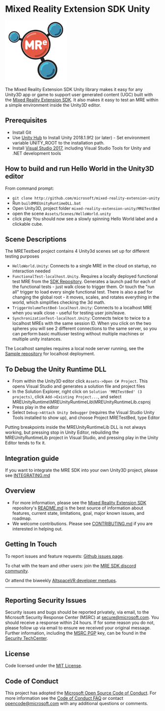 # Mixed Reality Extension SDK Unity

<img width='200' height='200' 
src='https://github.com/Microsoft/mixed-reality-extension-sdk/blob/master/branding/MRe-RGB.png'/>

The Mixed Reality Extension SDK Unity library makes it easy for any Unity3D app or game to support user generated content (UGC) built with the [Mixed Reality Extension SDK](
https://github.com/Microsoft/mixed-reality-extension-sdk). It also makes it easy to test an MRE within a simple environment inside the Unity3D editor.


## Prerequisites
* Install Git
* Use [Unity Hub](https://store.unity.com/) to Install Unity 2018.1.9f2 (or later) - Set environment variable UNITY_ROOT to the installation path.
* Install [Visual Studio 2017](https://visualstudio.microsoft.com/downloads/), including Visual Studio Tools for Unity and .NET development tools


## How to build and run Hello World in the Unity3D editor
From command prompt:
* `git clone http://github.com/microsoft/mixed-reality-extension-unity`
* Run `buildMREUnityRuntimeDLL.bat`
* Open Unity3D, project folder `mixed-reality-extension-unity/MRETestBed`
* open the scene `Assets/Scenes/HelloWorld.unity`
* click play
You should now see a slowly spinning Hello World label and a clickable cube.


## Scene Descriptions
The MRETestbed project contains 4 Unity3d scenes set up for different testing purposes
* `HelloWorld.Unity`: Connects to a single MRE in the cloud on startup, no interaction needed
* `FunctionalTest-localhost.Unity`. Requires a locally deployed functional test MRE from the [SDK Repository](https://github.com/Microsoft/mixed-reality-extension-sdk#How-to-Build-and-Deploy-the-SDK-functional-tests). Generates a launch pad for each of the functional tests - just walk close to trigger them. Or touch the "run all" trigger to load every single functional test. There is also a pad for changing the global root - it moves, scales, and rotates everything in the world, which simplifies checking the 3d math.
* `TriggerVolumeTestBed-localhost.Unity`: Connects to a localhost MRE when you walk close - useful for testing user join/leave.
* `SynchronizationTest-localhost.Unity`: Connects twice to twice to a localhost MREs with the same session ID. When you click on the two spheres you will see 2 different connections to the same server, so you can perform basic multiuser testing without multiple machines or multiple unity instances.

The Localhost samples requires a local node server running, see the [Sample repository](
https://github.com/Microsoft/mixed-reality-extension-sdk-samples#How-to-Build-and-Run-the-Hello-World-sample) for localhost deployment.


## To Debug the Unity Runtime DLL 
* From within the Unity3D editor click `Assets->Open C# Project`. This opens Visual Studio and generates a solution file and project files
* In the Solution Explorer, right click on `Solution 'MRETestBed' (3 projects)`, click `Add->Existing Project...`, and select MREUnityRuntime\MREUnityRuntimeLib\MREUnityRuntimeLib.csproj
* Press play in the editor
* Select `Debug->Attach Unity Debugger` (requires the Visual Studio Unity Tools installed to show up), and choose Project MRETestBed, type Editor

Putting breakpoints inside the MREUnityRuntimeLib DLL is not always working, but pressing stop in Unity Editor, rebuilding the MREUnityRuntimeLib project in Visual Studio, and pressing play in the Unity Editor tends to fix it.


## Integration guide
If you want to integrate the MRE SDK into your own Unity3D project, please see [INTEGRATING.md](INTEGRATING.md)


## Overview
* For more information, please see 
the [Mixed Reality Extension SDK](
https://github.com/Microsoft/mixed-reality-extension-sdk) repository's [README.md](https://github.com/Microsoft/mixed-reality-extension-sdk/blob/master/README.md) is the best source of information about features, current state, limitations, goal, major known issues, and roadmap.
* We welcome contributions. Please see [CONTRIBUTING.md](CONTRIBUTING.md)
if you are interested in helping out.

## Getting In Touch
To report issues and feature requests: [Github issues page](
https://github.com/microsoft/mixed-reality-extension-sdk/issues).

To chat with the team and other users: join the [MRE SDK discord community](
https://discord.gg/ypvBkWz).

Or attend the biweekly [AltspaceVR developer meetups](
https://account.altvr.com/channels/altspacevr).

---
## Reporting Security Issues
Security issues and bugs should be reported privately, via email, to the Microsoft Security
Response Center (MSRC) at [secure@microsoft.com](mailto:secure@microsoft.com). You should
receive a response within 24 hours. If for some reason you do not, please follow up via
email to ensure we received your original message. Further information, including the
[MSRC PGP](https://technet.microsoft.com/en-us/security/dn606155) key, can be found in
the [Security TechCenter](https://technet.microsoft.com/en-us/security/default).


## License
Code licensed under the [MIT License](https://github.com/Microsoft/mixed-reality-extension-sdk-unity/blob/master/LICENSE.txt).


## Code of Conduct
This project has adopted the [Microsoft Open Source Code of Conduct](https://opensource.microsoft.com/codeofconduct/).
For more information see the [Code of Conduct FAQ](https://opensource.microsoft.com/codeofconduct/faq/) or
contact [opencode@microsoft.com](mailto:opencode@microsoft.com) with any additional questions or comments.
